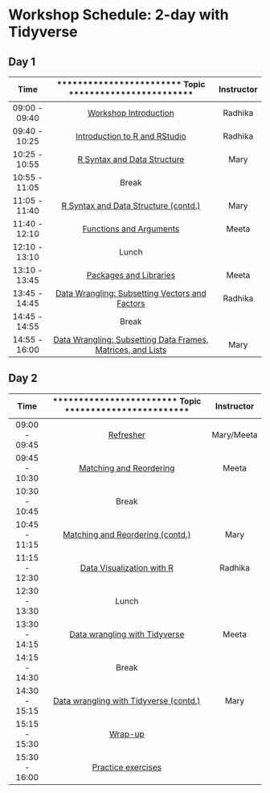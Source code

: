 # Workshop Schedule: 2-day with Tidyverse 

## Day 1

| Time            |  ************************ Topic ************************ | Instructor |
|:------------------------:|:------------------------------------------------:|:--------:|
|09:00 - 09:40 | [Workshop Introduction](https://hbctraining.github.io/Intro-to-R/lectures/Intro_to_workshop.pdf) | Radhika |
|09:40 - 10:25 | [Introduction to R and RStudio](https://hbctraining.github.io/Intro-to-R/lessons/01_introR-R-and-RStudio.html) | Radhika |
|10:25 - 10:55 | [R Syntax and Data Structure](https://hbctraining.github.io/Intro-to-R/lessons/02_introR-syntax-and-data-structures.html) | Mary |
|10:55 - 11:05 | Break | |
|11:05 - 11:40 | [R Syntax and Data Structure (contd.)](https://hbctraining.github.io/Intro-to-R/lessons/02_introR-syntax-and-data-structures.html) | Mary |
|11:40 - 12:10 | [Functions and Arguments](https://hbctraining.github.io/Intro-to-R/lessons/03_introR-functions-and-arguments.html) | Meeta |
|12:10 - 13:10 | Lunch | |
|13:10 - 13:45 | [Packages and Libraries](https://hbctraining.github.io/Intro-to-R/lessons/03_introR-functions-and-arguments.html) | Meeta |
|13:45 - 14:45 | [Data Wrangling: Subsetting Vectors and Factors](https://hbctraining.github.io/Intro-to-R/lessons/04_introR-data-wrangling.html) | Radhika |
|14:45 - 14:55 | Break | |
|14:55 - 16:00 | [Data Wrangling: Subsetting Data Frames, Matrices, and Lists](https://hbctraining.github.io/Intro-to-R/lessons/05_introR-data-wrangling2.html) | Mary |

## Day 2

| Time            |  ************************ Topic ************************ | Instructor |
|:------------------------:|:------------------------------------------------:|:--------:|
|09:00 - 09:45 | [Refresher](https://hbctraining.github.io/Intro-to-R/lessons/animal_table.html) | Mary/Meeta |
|09:45 - 10:30 | [Matching and Reordering](https://hbctraining.github.io/Intro-to-R/lessons/matching_shortened.html) | Meeta |
|10:30 - 10:45 | Break | |
|10:45 - 11:15 | [Matching and Reordering (contd.)](https://hbctraining.github.io/Intro-to-R/lessons/matching_shortened.html) | Mary |
|11:15 - 12:30 | [Data Visualization with R](https://hbctraining.github.io/Intro-to-R/lessons/07_ggplot2.html) | Radhika |
|12:30 - 13:30 | Lunch | |
|13:30 - 14:15 | [Data wrangling with Tidyverse](https://hbctraining.github.io/Intro-to-R/lessons/07_intro_tidyverse.html) | Meeta |
|14:15 - 14:30 | Break
|14:30 - 15:15 | [Data wrangling with Tidyverse (contd.)](https://hbctraining.github.io/Intro-to-R/lessons/07_intro_tidyverse.html) | Mary |
|15:15 - 15:30 | [Wrap-up]()
|15:30 - 16:00 | [Practice exercises](https://hbctraining.github.io/Intro-to-R/homework/Intro_to_R_hw.html)

